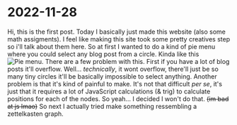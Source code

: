 # 2022-11-28
Hi, this is the first post.
Today I basically just made this website (also some math assigments).
I feel like making this site took some pretty creatives step so i'll talk about them here.
So at first I wanted to do a kind of pie menu where you could select any blog post from a circle.
Kinda like this ![Pie menu](https://i.imgur.com/0IDNigA.png).
There are a few problem with this. First if you have a lot of blog posts it'll overflow.
Well... *technically*, it wont overflow, there'll just be so many tiny circles it'll be basically impossible to select anything.
Another problem is that it's kind of painful to make. It's not that difficult *per se*, it's just that it requires a lot of 
JavaScript calculations (& trig) to calculate positions for each of the nodes. So yeah... I decided I won't do that. ~~(im bad at js lmao)~~
So next I actually tried make something ressembling a zettelkasten graph.